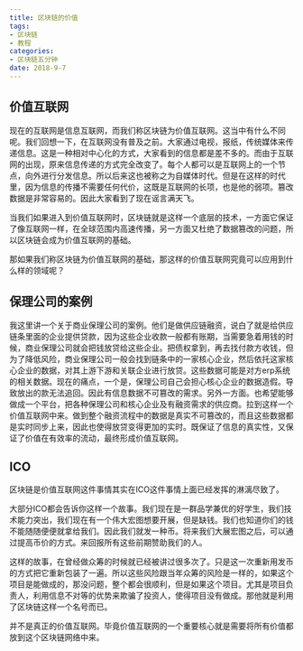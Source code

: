 ```yaml
---
title: 区块链的价值
tags:
- 区块链
- 教程
categories:
- 区块链五分钟
date: 2018-9-7
---
```


## 价值互联网

现在的互联网是信息互联网，而我们称区块链为价值互联网。这当中有什么不同呢。我们回想一下，在互联网没有普及之前。大家通过电视，报纸，传统媒体来传递信息。这是一种相对中心化的方式，大家看到的信息都是差不多的。而由于互联网的出现，原来信息传递的方式完全改变了。每个人都可以是互联网上的一个节点，向外进行分发信息。所以后来这也被称之为自媒体时代。但是在这样的时代里，因为信息的传播不需要任何代价，这既是互联网的长项，也是他的弱项。篡改数据是非常容易的。因此大家看到了现在谣言满天飞。

当我们如果进入到价值互联网时，区块链就是这样一个底层的技术，一方面它保证了像互联网一样，在全球范围内高速传播，另一方面又杜绝了数据篡改的问题，所以区块链会成为价值互联网的基础。

那如果我们称区块链为价值互联网的基础，那这样的价值互联网究竟可以应用到什么样的领域呢？

## 保理公司的案例

我这里讲一个关于商业保理公司的案例。他们是做供应链融资，说白了就是给供应链条里面的企业提供贷款，因为这些企业收款一般都有账期，当需要急着用钱的时候，商业保理公司就会把钱放贷给这些企业。把债权拿到，再去找付款方收钱，但为了降低风险，商业保理公司一般会找到链条中的一家核心企业，然后依托这家核心企业的数据，对其上游下游和关联企业进行放贷。这些数据可能是对方erp系统的相关数据。现在的痛点，一个是，保理公司自己会担心核心企业的数据造假。导致放出的款无法追回。因此有信息数据不可篡改的需求。另外一方面。也希望能够做成一个平台，把各种保理公司和核心企业及有融资需求的供应商。拉到这样一个价值互联网中来。做到整个融资流程中的数据是真实不可篡改的，而且这些数据都是实时同步上来，因此也使得放贷变得更加的实时。既保证了信息的真实性，又保证了价值在有效率的流动，最终形成价值互联网。

## ICO

区块链是价值互联网这件事情其实在ICO这件事情上面已经发挥的淋漓尽致了。

大部分ICO都会告诉你这样一个故事。我们现在是一群品学兼优的好学生，我们技术能力突出，我们现在有一个伟大宏图想要开展，但是缺钱。我们也知道你们的钱不能随随便便就拿给我们。因此我们就发一种币。将来我们大展宏图之后，可以通过提高币价的方式。来回报所有这些前期赞助我们的人。

这样的故事，在曾经做众筹的时候就已经被讲过很多次了。只是这一次重新用发币的方式把它重新包装了一遍。所以这些风险跟当年众筹的风险是一样的，如果这个项目是能做成的，那没问题，整个都会很顺利，但是如果这个项目。尤其是项目负责人，利用信息不对等的优势来欺骗了投资人，使得项目没有做成。那他就是利用了区块链这样一个名号而已。

并不是真正的价值互联网。毕竟价值互联网的一个重要核心就是需要将所有价值都放到这个区块链网络中来。


